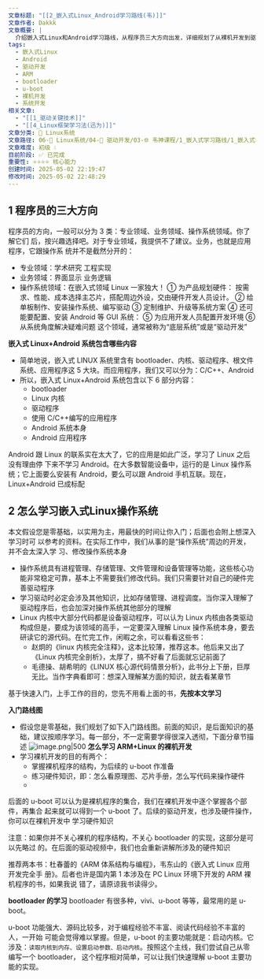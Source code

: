 ```yaml
---
文章标题: "[[2_嵌入式Linux_Android学习路线(韦)]]"
文章作者: Dakkk
文章概要: |
  介绍嵌入式Linux和Android学习路线，从程序员三大方向出发，详细规划了从裸机开发到驱动程序的完整技术栈学习路径
tags:
  - 嵌入式Linux
  - Android
  - 驱动开发
  - ARM
  - bootloader
  - u-boot
  - 裸机开发
  - 系统开发
相关文章:
  - "[[1_驱动关键技术]]"
  - "[[4_Linux框架学习法(迅为)]]"
文章分类: 🐧 Linux系统
文章路径: 06-🐧 Linux系统/04-🔌 驱动开发/03-🌐 韦神课程/1_嵌入式学习路线/1_嵌入式Linux_Android学习路线.md
文章难度: 初级 💧
目前阶段: ✅ 已完成
重要性: ⭐⭐⭐⭐ 核心能力
创建时间: 2025-05-02 22:19:47
修改时间: 2025-05-02 22:48:29
---
```

## 1 程序员的三大方向

程序员的方向，一般可以分为 3 类：专业领域、业务领域、操作系统领域。你了解它们
后，按兴趣选择吧。对于专业领域，我提供不了建议。业务，也就是应用程序，它跟操作系
统并不是截然分开的：
- 专业领域：学术研究 工程实现
- 业务领域：界面显示 业务逻辑
- 操作系统领域：在嵌入式领域 Linux 一家独大！
		① 为产品规划硬件：
		按需求、性能、成本选择主芯片，搭配周边外设，交由硬件开发人员设计。
		② 给单板制作、安装操作系统、编写驱动
		③ 定制维护、升级等系统方案
		④ 还可能要配置、安装 Android 等 GUI 系统：
		⑤ 为应用开发人员配置开发环境
		⑥ 从系统角度解决疑难问题
		这个领域，通常被称为“底层系统”或是“驱动开发”

**嵌入式 Linux+Android 系统包含哪些内容**
- 简单地说，嵌入式 LINUX 系统里含有 bootloader、内核、驱动程序、根文件系统、应用程序这 5 大块。而应用程序，我们又可以分为：C/C++、Android
- 所以，嵌入式 Linux+Android 系统包含以下 6 部分内容：
	-  bootloader
	- Linux 内核
	- 驱动程序
	- 使用 C/C++编写的应用程序
	- Android 系统本身
	- Android 应用程序

Android 跟 Linux 的联系实在太大了，它的应用是如此广泛，学习了 Linux 之后没有理由停
下来不学习 Android。在大多数智能设备中，运行的是 Linux 操作系统；它上面要么安装有
Android，要么可以跟 Android 手机互联。现在，Linux+Android 已成标配
## 2 怎么学习嵌入式Linux操作系统

本文假设您是零基础，以实用为主，用最快的时间让你入门；后面也会附上想深入学习时可
以参考的资料。在实际工作中，我们从事的是“操作系统”周边的开发，并不会太深入学
习、修改操作系统本身
- 操作系统具有进程管理、存储管理、文件管理和设备管理等功能，这些核心功能非常稳定可靠，基本上不需要我们修改代码。我们只需要针对自己的硬件完善驱动程序
- 学习驱动时必定会涉及其他知识，比如存储管理、进程调度。当你深入理解了驱动程序后，也会加深对操作系统其他部分的理解
- Linux 内核中大部分代码都是设备驱动程序，可以认为 Linux 内核由各类驱动构成但是，要成为该领域的高手，一定要深入理解 Linux 操作系统本身，要去研读它的源代码。在忙完工作，闲暇之余，可以看看这些书：
	- 赵炯的《linux 内核完全注释》，这本比较薄，推荐这本。他后来又出了《Linux 内核完全剖析》，太厚了，搞不好看了后面就忘记前面了
	- 毛德操、胡希明的《LINUX 核心源代码情景分析》，此书分上下册，巨厚无比。当作字典看即可：想深入理解某方面的知识，就去看某章节

基于快速入门，上手工作的目的，您先不用看上面的书，**先按本文学习**

**入门路线图**
- 假设您是零基础，我们规划了如下入门路线图。前面的知识，是后面知识的基础，建议按顺序学习。每一部分，不一定需要学得很深入透彻，下面分章节描述
  ![image.png|500](https://my-obsidian-image.oss-cn-guangzhou.aliyuncs.com/2025/05/31198fd2c48e9faa212acc0ccb8ed3c8.png)
**怎么学习 ARM+Linux 的裸机开发**
- 学习裸机开发的目的有两个：
	- 掌握裸机程序的结构，为后续的 u-boot 作准备
	- 练习硬件知识，即：怎么看原理图、芯片手册，怎么写代码来操作硬件
	- 
后面的 u-boot 可以认为是裸机程序的集合，我们在裸机开发中逐个掌握各个部件，再集合
起来就可以得到一个 u-boot 了。后续的驱动开发，也涉及硬件操作，你可以在裸机开发中
学习硬件知识

注意：如果你并不关心裸机的程序结构，不关心 bootloader 的实现，这部分是可以先略过
的。在后面的驱动视频中，我们也会重新讲解所涉及的硬件知识

推荐两本书：杜春蕾的《ARM 体系结构与编程》，韦东山的《嵌入式 Linux 应用开发完全手
册》。后者也许是国内第 1 本涉及在 PC Linux 环境下开发的 ARM 裸机程序的书，如果我说
错了，请原谅我书读得少。

**bootloader 的学习**
bootloader 有很多种，vivi、u-boot 等等，最常用的是 u-boot。

u-boot 功能强大、源码比较多，对于编程经验不丰富、阅读代码经验不丰富的人，一开始
可能会觉得难以掌握。但是，u-boot 的主要功能就是：启动内核。它涉及：`读取内核到内存、设置启动参数、启动内核`。按照这个主线，我们尝试自己从零编写一个 bootloader，
这个程序相对简单，可以让我们快速理解 u-boot 主要功能的实现。
